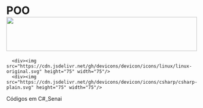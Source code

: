 # POO <div><img src="https://cdn.jsdelivr.net/gh/devicons/devicon/icons/windows8/windows8-original-wordmark.svg" height="90" width="500"/>
      <div><img src="https://cdn.jsdelivr.net/gh/devicons/devicon/icons/linux/linux-original.svg" height="75" width="75"/>
      <div><img src="https://cdn.jsdelivr.net/gh/devicons/devicon/icons/csharp/csharp-plain.svg" height="75" width="75"/>
                                
Códigos em C#_Senai
